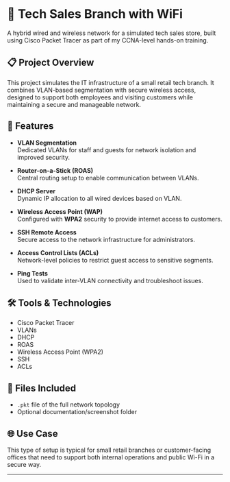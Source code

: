 # 🏪 Tech Sales Branch with WiFi

A hybrid wired and wireless network for a simulated tech sales store, built using Cisco Packet Tracer as part of my CCNA-level hands-on training.

## 📋 Project Overview

This project simulates the IT infrastructure of a small retail tech branch. It combines VLAN-based segmentation with secure wireless access, designed to support both employees and visiting customers while maintaining a secure and manageable network.

## 🔧 Features

- **VLAN Segmentation**  
  Dedicated VLANs for staff and guests for network isolation and improved security.

- **Router-on-a-Stick (ROAS)**  
  Central routing setup to enable communication between VLANs.

- **DHCP Server**  
  Dynamic IP allocation to all wired devices based on VLAN.

- **Wireless Access Point (WAP)**  
  Configured with **WPA2** security to provide internet access to customers.

- **SSH Remote Access**  
  Secure access to the network infrastructure for administrators.

- **Access Control Lists (ACLs)**  
  Network-level policies to restrict guest access to sensitive segments.

- **Ping Tests**  
  Used to validate inter-VLAN connectivity and troubleshoot issues.

## 🛠️ Tools & Technologies

- Cisco Packet Tracer  
- VLANs  
- DHCP  
- ROAS  
- Wireless Access Point (WPA2)  
- SSH  
- ACLs  

## 📂 Files Included

- `.pkt` file of the full network topology  
- Optional documentation/screenshot folder  

## 🌐 Use Case

This type of setup is typical for small retail branches or customer-facing offices that need to support both internal operations and public Wi-Fi in a secure way.

---
